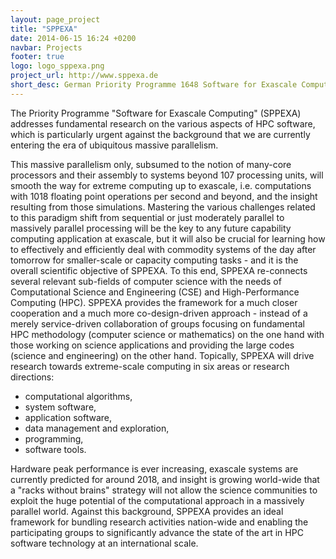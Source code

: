 ```yaml
---
layout: page_project
title: "SPPEXA"
date: 2014-06-15 16:24 +0200
navbar: Projects
footer: true
logo: logo_sppexa.png
project_url: http://www.sppexa.de
short_desc: German Priority Programme 1648 Software for Exascale Computing
---
```


The Priority Programme "Software for Exascale Computing" (SPPEXA) addresses 
fundamental research on the various aspects of HPC software, which is 
particularly urgent against the background that we are currently entering the 
era of ubiquitous massive parallelism.

This massive parallelism only, subsumed to the notion of many-core processors 
and their assembly to systems beyond 107 processing units, will smooth the way 
for extreme computing up to exascale, i.e. computations with 1018 floating point 
operations per second and beyond, and the insight resulting from those 
simulations.
Mastering the various challenges related to this paradigm shift from sequential 
or just moderately parallel to massively parallel processing will be the key to 
any future capability computing application at exascale, but it will also be 
crucial for learning how to effectively and efficiently deal with commodity 
systems of the day after tomorrow for smaller-scale or capacity computing 
tasks - and it is the overall scientific objective of SPPEXA.
To this end, SPPEXA re-connects several relevant sub-fields of computer science 
with the needs of Computational Science and Engineering (CSE) and 
High-Performance Computing (HPC).
SPPEXA provides the framework for a much closer cooperation and a much more 
co-design-driven approach - instead of a merely service-driven collaboration of 
groups focusing on fundamental HPC methodology (computer science or mathematics)
on the one hand with those working on science applications and providing the 
large codes (science and engineering) on the other hand.
Topically, SPPEXA will drive research towards extreme-scale computing in six 
areas or research directions:

  - computational algorithms,
  - system software,
  - application software,
  - data management and exploration,
  - programming,
  - software tools.

Hardware peak performance is ever increasing, exascale systems are currently 
predicted for around 2018, and insight is growing world-wide that a "racks 
without brains" strategy will not allow the science communities to exploit the 
huge potential of the computational approach in a massively parallel world.
Against this background, SPPEXA provides an ideal framework for bundling 
research activities nation-wide and enabling the participating groups to 
significantly advance the state of the art in HPC software technology at an 
international scale.
